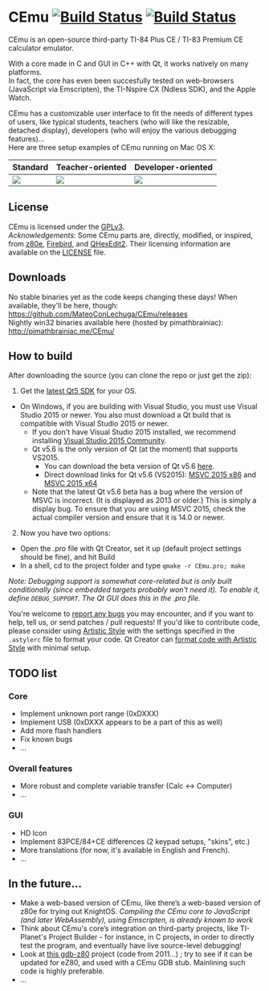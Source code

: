 # CEmu [![Build Status](https://travis-ci.org/MateoConLechuga/CEmu.svg)](https://travis-ci.org/MateoConLechuga/CEmu) [![Build Status](https://scan.coverity.com/projects/7576/badge.svg)](https://scan.coverity.com/projects/mateoconlechuga-cemu)

CEmu is an open-source third-party TI-84 Plus CE / TI-83 Premium CE calculator emulator.  

With a core made in C and GUI in C++ with Qt, it works natively on many platforms.  
In fact, the core has even been succesfully tested on web-browsers (JavaScript via Emscripten), the TI-Nspire CX (Ndless SDK), and the Apple Watch.

CEmu has a customizable user interface to fit the needs of different types of users, like typical students, teachers (who will like the resizable, detached display), developers (who will enjoy the various debugging features)...  
Here are three setup examples of CEmu running on Mac OS X:

Standard  | Teacher-oriented | Developer-oriented
------------ | ------------- | -------------
<a href="https://i.imgur.com/yU8xOqf.png"><img src="https://i.imgur.com/wYlQPgu.png" /></a>|<a href="https://i.imgur.com/cKYRuxM.png"><img src="https://i.imgur.com/edxwq7K.png" /></a>|<a href="https://i.imgur.com/c90lBOq.png"><img src="https://i.imgur.com/7GDppPH.png" /></a>

## License
CEmu is licensed under the [GPLv3](LICENSE).  
_Acknowledgements_: Some CEmu parts are, directly, modified, or inspired, from [z80e](https://github.com/KnightOS/z80e), [Firebird](https://github.com/nspire-emus/firebird), and [QHexEdit2](https://github.com/Simsys/qhexedit2). Their licensing information are available on the [LICENSE](LICENSE) file.

## Downloads
No stable binaries yet as the code keeps changing these days! When available, they'll be here, though: https://github.com/MateoConLechuga/CEmu/releases  
Nightly win32 binaries available here (hosted by pimathbrainiac): http://pimathbrainiac.me/CEmu/

## How to build
After downloading the source (you can clone the repo or just get the zip):

1. Get the [latest Qt5 SDK](https://www.qt.io/download-open-source/#section-3) for your OS.
  * On Windows, if you are building with Visual Studio, you must use
    Visual Studio 2015 or newer. You also must download a Qt build that
    is compatible with Visual Studio 2015 or newer.
    * If you don't have Visual Studio 2015 installed, we recommend
      installing [Visual Studio 2015 Community](https://go.microsoft.com/fwlink/?LinkId=691978&clcid=0x409).
    * Qt v5.6 is the only version of Qt (at the moment) that supports
      VS2015.
      * You can download the beta version of Qt v5.6
        [here](http://download.qt.io/development_releases/qt/5.6/5.6.0-beta/).
      * Direct download links for Qt v5.6 (VS2015):
        [MSVC 2015 x86](http://download.qt.io/development_releases/qt/5.6/5.6.0-beta/qt-opensource-windows-x86-msvc2015-5.6.0-beta.exe)
        and [MSVC 2015 x64](http://download.qt.io/development_releases/qt/5.6/5.6.0-beta/qt-opensource-windows-x86-msvc2015_64-5.6.0-beta.exe)
    * Note that the latest Qt v5.6 beta has a bug where the version of
      MSVC is incorrect. (It is displayed as 2013 or older.) This is
      simply a display bug. To ensure that you are using MSVC 2015,
      check the actual compiler version and ensure that it is 14.0
      or newer.
    
2. Now you have two options:
  * Open the .pro file with Qt Creator, set it up (default project settings should be fine), and hit Build
  * In a shell, cd to the project folder and type `qmake -r CEmu.pro; make`

_Note: Debugging support is somewhat core-related but is only built conditionally (since embedded targets probably won't need it). To enable it, define `DEBUG_SUPPORT`. The Qt GUI does this in the .pro file._

You're welcome to [report any bugs](https://github.com/MateoConLechuga/CEmu/issues) you may encounter, and if you want to help, tell us, or send patches / pull requests! If you'd like to contribute code, please consider using [Artistic Style](http://astyle.sourceforge.net/astyle.html) with the settings specified in the `.astylerc` file to format your code. Qt Creator can [format code with Artistic Style](http://doc.qt.io/qtcreator/creator-beautifier.html) with minimal setup.


## TODO list
### Core
* Implement unknown port range (0xDXXX)
* Implement USB (0xDXXX appears to be a part of this as well)
* Add more flash handlers
* Fix known bugs
* ...

### Overall features
* More robust and complete variable transfer (Calc <-> Computer)
* ...

### GUI
* HD Icon
* Implement 83PCE/84+CE differences (2 keypad setups, "skins", etc.)
* More translations (for now, it's available in English and French).
* ...

## In the future...
* Make a web-based version of CEmu, like there’s a web-based version of z80e for trying out KnightOS. _Compiling the CEmu core to JavaScript (and later WebAssembly), using Emscripten, is already known to work_
* Think about CEmu's core’s integration on third-party projects, like TI-Planet's Project Builder - for instance, in C projects, in order to directly test the program, and eventually have live source-level debugging!
* Look at [this gdb-z80](https://github.com/legumbre/gdb-z80) project (code from 2011...) ; try to see if it can be updated for eZ80, and used with a CEmu GDB stub. Mainlining such code is highly preferable.
* ...
